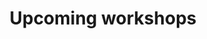 ---
title: Upcoming workshops
layout: workshops
data_source: https://feeds.carpentries.org/swc_upcoming_workshops.json
lesson_program: 'SWC'
---